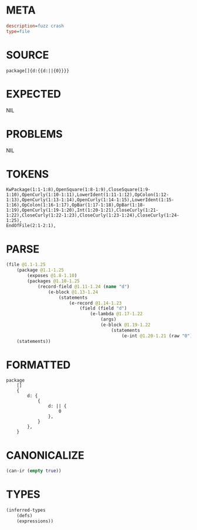 # META
~~~ini
description=fuzz crash
type=file
~~~
# SOURCE
~~~roc
package[]{d:{{d:||{0}}}}
~~~
# EXPECTED
NIL
# PROBLEMS
NIL
# TOKENS
~~~zig
KwPackage(1:1-1:8),OpenSquare(1:8-1:9),CloseSquare(1:9-1:10),OpenCurly(1:10-1:11),LowerIdent(1:11-1:12),OpColon(1:12-1:13),OpenCurly(1:13-1:14),OpenCurly(1:14-1:15),LowerIdent(1:15-1:16),OpColon(1:16-1:17),OpBar(1:17-1:18),OpBar(1:18-1:19),OpenCurly(1:19-1:20),Int(1:20-1:21),CloseCurly(1:21-1:22),CloseCurly(1:22-1:23),CloseCurly(1:23-1:24),CloseCurly(1:24-1:25),
EndOfFile(2:1-2:1),
~~~
# PARSE
~~~clojure
(file @1.1-1.25
	(package @1.1-1.25
		(exposes @1.8-1.10)
		(packages @1.10-1.25
			(record-field @1.11-1.24 (name "d")
				(e-block @1.13-1.24
					(statements
						(e-record @1.14-1.23
							(field (field "d")
								(e-lambda @1.17-1.22
									(args)
									(e-block @1.19-1.22
										(statements
											(e-int @1.20-1.21 (raw "0"))))))))))))
	(statements))
~~~
# FORMATTED
~~~roc
package
	[]
	{
		d: {
			{
				d: || {
					0
				},
			}
		},
	}
~~~
# CANONICALIZE
~~~clojure
(can-ir (empty true))
~~~
# TYPES
~~~clojure
(inferred-types
	(defs)
	(expressions))
~~~
